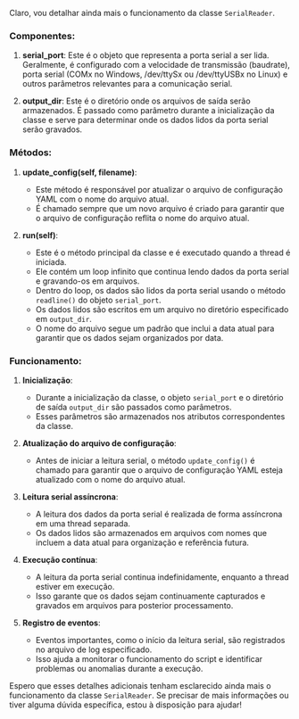 Claro, vou detalhar ainda mais o funcionamento da classe `SerialReader`.

### Componentes:

1. **serial_port**: Este é o objeto que representa a porta serial a ser lida. Geralmente, é configurado com a velocidade de transmissão (baudrate), porta serial (COMx no Windows, /dev/ttySx ou /dev/ttyUSBx no Linux) e outros parâmetros relevantes para a comunicação serial.

2. **output_dir**: Este é o diretório onde os arquivos de saída serão armazenados. É passado como parâmetro durante a inicialização da classe e serve para determinar onde os dados lidos da porta serial serão gravados.

### Métodos:

1. **update_config(self, filename)**:
   - Este método é responsável por atualizar o arquivo de configuração YAML com o nome do arquivo atual.
   - É chamado sempre que um novo arquivo é criado para garantir que o arquivo de configuração reflita o nome do arquivo atual.

2. **run(self)**:
   - Este é o método principal da classe e é executado quando a thread é iniciada.
   - Ele contém um loop infinito que continua lendo dados da porta serial e gravando-os em arquivos.
   - Dentro do loop, os dados são lidos da porta serial usando o método `readline()` do objeto `serial_port`.
   - Os dados lidos são escritos em um arquivo no diretório especificado em `output_dir`.
   - O nome do arquivo segue um padrão que inclui a data atual para garantir que os dados sejam organizados por data.

### Funcionamento:

1. **Inicialização**:
   - Durante a inicialização da classe, o objeto `serial_port` e o diretório de saída `output_dir` são passados como parâmetros.
   - Esses parâmetros são armazenados nos atributos correspondentes da classe.

2. **Atualização do arquivo de configuração**:
   - Antes de iniciar a leitura serial, o método `update_config()` é chamado para garantir que o arquivo de configuração YAML esteja atualizado com o nome do arquivo atual.

3. **Leitura serial assíncrona**:
   - A leitura dos dados da porta serial é realizada de forma assíncrona em uma thread separada.
   - Os dados lidos são armazenados em arquivos com nomes que incluem a data atual para organização e referência futura.

4. **Execução contínua**:
   - A leitura da porta serial continua indefinidamente, enquanto a thread estiver em execução.
   - Isso garante que os dados sejam continuamente capturados e gravados em arquivos para posterior processamento.

5. **Registro de eventos**:
   - Eventos importantes, como o início da leitura serial, são registrados no arquivo de log especificado.
   - Isso ajuda a monitorar o funcionamento do script e identificar problemas ou anomalias durante a execução.

Espero que esses detalhes adicionais tenham esclarecido ainda mais o funcionamento da classe `SerialReader`. Se precisar de mais informações ou tiver alguma dúvida específica, estou à disposição para ajudar!